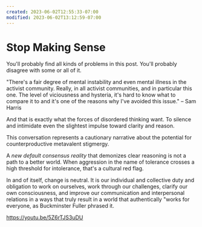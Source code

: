 ```yaml
---
created: 2023-06-02T12:55:33-07:00
modified: 2023-06-02T13:12:59-07:00
---
```


# Stop Making Sense

You'll probably find all kinds of problems in this post. You'll probably disagree with some or all of it.

"There's a fair degree of mental instability and even mental illness in the activist community. Really, in all activist communities, and in particular this one. The level of viciousness and hysteria, it's hard to know what to compare it to and it's one of the reasons why I've avoided this issue." – Sam Harris

And that is exactly what the forces of disordered thinking want. To silence and intimidate even the slightest impulse toward clarity and reason.

This conversation represents a cautionary narrative about the potential for counterproductive metavalent stigmergy.

A *new default consensus reality* that demonizes clear reasoning is not a path to a better world. When aggression in the name of tolerance crosses a high threshold for intolerance, that's a cultural red flag.

In and of itself, change is neutral. It is our individual and collective duty and obligation to work on ourselves, work through our challenges, clarify our own consciousness, and improve our communication and interpersonal relations in a ways that truly result in a world that authentically "works for everyone, as Buckminster Fuller phrased it.

https://youtu.be/5Z6rTJS3uDU
